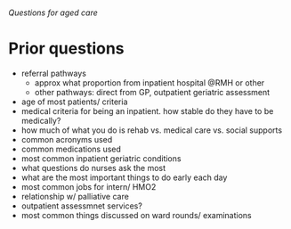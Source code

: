 ###### Questions for aged care

# Prior questions
- referral pathways 
    + approx what proportion from inpatient hospital @RMH or other 
    + other pathways: direct from GP, outpatient geriatric assessment
- age of most patients/ criteria
- medical criteria for being an inpatient. how stable do they have to be medically?
- how much of what you do is rehab vs. medical care vs. social supports
- common acronyms used
- common medications used
- most common inpatient geriatric conditions
- what questions do nurses ask the most
- what are the most important things to do early each day
- most common jobs for intern/ HMO2
- relationship w/ palliative care
- outpatient assessmnet services? 
- most common things discussed on ward rounds/ examinations